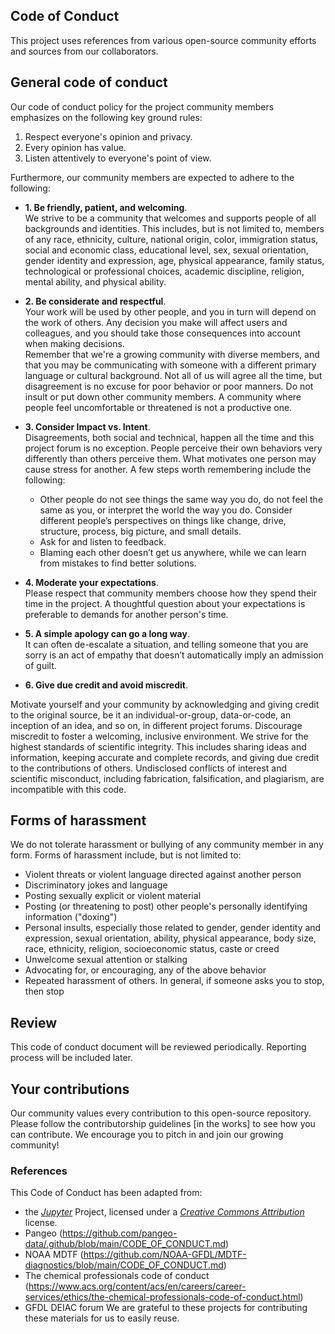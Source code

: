 ## Code of Conduct

This project uses references from various open-source community efforts and sources from our collaborators. 

## General code of conduct 

Our code of conduct policy for the project community members emphasizes on the following key ground rules:

1.  Respect everyone's opinion and privacy.
2.  Every opinion has value.
3.  Listen attentively to everyone's point of view.

Furthermore, our community members are expected to adhere to the following:

* **1. Be friendly, patient, and welcoming**.    
   We strive to be a community that welcomes and supports
   people of all backgrounds and identities. This includes, but is not limited
   to, members of any race, ethnicity, culture, national origin, color,
   immigration status, social and economic class, educational level, sex, sexual
   orientation, gender identity and expression, age, physical appearance, family
   status, technological or professional choices, academic
   discipline, religion, mental ability, and physical ability.

* **2. Be considerate and respectful**.    
   Your work will be used by other people, and you in turn
   will depend on the work of others. Any decision you make will affect users
   and colleagues, and you should take those consequences into account when
   making decisions.    
   Remember that we're a growing community with diverse members, and that you may be
   communicating with someone with a different primary language or cultural
   background. Not all of us will agree all the time, but disagreement is
   no excuse for poor behavior or poor manners.
   Do not insult or put down other community members. A community where people
   feel uncomfortable or threatened is not a productive one.    
   
   
* **3. Consider Impact vs. Intent**.    
   Disagreements, both social and
   technical, happen all the time and this project forum is no exception. 
   People perceive their own behaviors very differently than others perceive them. 
   What motivates one person may cause stress for another. 
   A few steps worth remembering include the following:

   * Other people do not see things the same way you do, 
   do not feel the same as you, or interpret the world the way you do. 
   Consider different people’s perspectives on things like change, 
   drive, structure, process, big picture, and small details.
   * Ask for and listen to feedback. 
   * Blaming each other doesn’t get us anywhere, while we can learn from mistakes to find better solutions. 

* **4. Moderate your expectations**.    
   Please respect that community members choose
   how they spend their time in the project. A thoughtful question about your
   expectations is preferable to demands for another person's time.

* **5. A simple apology can go a long way**.    
   It can often de-escalate a situation,
   and telling someone that you are sorry is an act of empathy that doesn’t
   automatically imply an admission of guilt.

* **6. Give due credit and avoid miscredit**.   

Motivate yourself and your community by acknowledging and giving credit to the original source, be it an individual-or-group, data-or-code, an inception of an idea, and so on, in different project forums. Discourage miscredit to foster a welcoming, inclusive environment.
We strive for the highest standards of scientific integrity. This includes sharing ideas and information, keeping accurate and complete records, and giving due credit to the contributions of others. Undisclosed conflicts of interest and scientific misconduct, including fabrication, falsification, and plagiarism, are incompatible with this code.


## Forms of harassment

We do not tolerate harassment or bullying of any community member in any form. 
Forms of harassment include, but is not limited to:

   * Violent threats or violent language directed against another person
   * Discriminatory jokes and language
   * Posting sexually explicit or violent material
   * Posting (or threatening to post) other people's personally identifying
     information ("doxing")
   * Personal insults, especially those related to gender, 
   gender identity and expression, sexual orientation, ability, 
   physical appearance, body size, race, ethnicity, 
   religion, socioeconomic status, caste or creed
   * Unwelcome sexual attention or stalking
   * Advocating for, or encouraging, any of the above behavior
   * Repeated harassment of others. In general, if someone asks you to stop,
     then stop
          
##  Review

This code of conduct document will be reviewed periodically. Reporting process will be included later. 

## Your contributions 
   
Our community values every contribution to this open-source repository. Please follow the contributorship guidelines [in the works] to see how you can contribute.
We encourage you to pitch in and join our growing community! 

### References

This Code of Conduct has been adapted from:
   * the [*Jupyter*](https://jupyter.org/governance/conduct/code_of_conduct.html) Project, licensed under a [*Creative Commons
     Attribution*](http://creativecommons.org/licenses/by/3.0/) license.
   * Pangeo (https://github.com/pangeo-data/.github/blob/main/CODE_OF_CONDUCT.md)
   * NOAA MDTF (https://github.com/NOAA-GFDL/MDTF-diagnostics/blob/main/CODE_OF_CONDUCT.md)
   * The chemical professionals code of conduct (https://www.acs.org/content/acs/en/careers/career-services/ethics/the-chemical-professionals-code-of-conduct.html)
   * GFDL DEIAC forum
We are grateful to these projects for contributing these materials for us to easily reuse.

